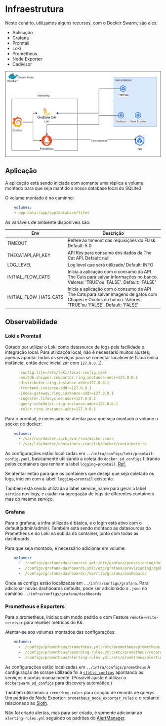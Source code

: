 # Infraestrutura

Neste cenário, utilizamos alguns recursos, com o Docker Swarm, são eles:

- Aplicação
- Grafana
- Promtail
- Loki
- Prometheus
- Node Exporter
- Cadivisor

![Arquitetura](images/Case.png)

## Aplicação

A aplicação está sendo iniciada com somente uma réplica e volume montado para que seja mantido a nossa database local do SQLite3.

O volume montado é no caminho:

````yaml
    volumes:
    - app-data:/app/app/database/files
````

As variáveis de ambiente disponíveis são:

Env | Descrição
--- | ---
TIMEOUT | Refere ao timeout das requisições do Flask. Default: 5.0
THECATAPI_API_KEY | API Key para consumo dos dados da The Cat API. Default: null
LOG_LEVEL | Log level que será utilizado/ Default: INFO
INITIAL_FLOW_CATS | Inicia a aplicação com o consumo da API The Cats para salvar informações no banco. Valores: 'TRUE'ou 'FALSE'. Default: 'FALSE'
INITIAL_FLOW_HATS_CATS | Inicia a aplicação com o consumo da API The Cats para salvar imagens de gatos com Chapéu e Óculos no banco. Valores: 'TRUE'ou 'FALSE'. Default: 'FALSE'

## Observabilidade

### Loki e Promtail

Optado por utilizar o Loki como datasource de logs pela facilidade e integração local. Para utilizaçõa local, não é necessário muitos ajustes, apenas apontar todos os serviços para se conectar localmente (Uma única instância, então deve inicializar com `127.0.0.1`).

````yaml
      -config.file=/etc/loki/local-config.yaml
      -boltdb.shipper.compactor.ring.instance-addr=127.0.0.1
      -distributor.ring.instance-addr=127.0.0.1
      -frontend.instance-addr=127.0.0.1
      -index-gateway.ring.instance-addr=127.0.0.1
      -ingester.lifecycler.addr=127.0.0.1
      -query-scheduler.ring.instance-addr=127.0.0.1
      -ruler.ring.instance-addr=127.0.0.1
````

Para o promtail, é necessário se atentar para que seja montado o volume o socket do docker:

````yaml
    volumes:
      - /var/run/docker.sock:/var/run/docker.sock
      - /var/lib/docker/containers:/var/lib/docker/containers:ro
````

As configurações estão localizadas em `../infra/configs/loki/promtail-config.yaml`, basicamente utilizando a coleta do `docker_sd_configs` filtrando pelos containers que tenham a label `logging=promtail`. [Ref.](https://grafana.com/docs/loki/latest/send-data/promtail/configuration/#docker_sd_configs)

Se atentar então para que os containers que deseja que seja coletado os logs, iniciem com a label:  `logging=promtail` existente.

Também está sendo utilizada a label service_name para gerar a label `service` nos logs, e ajudar na agregação de logs de diferentes containers mas do mesmo serviço.

### Grafana

Para o grafana, a infra utilizada é básica, e o login está ativo com o default(admin/admin).
Também está sendo montado as datasources do Prometheus e do Loki na subida do container, junto com todas as dashboards.

Para que seja montado, é necessário adicionar em volume:

````yaml
    volumes:
      - ./configs/grafana/datasources.yml:/etc/grafana/provisioning/datasources/provisioning-datasources.yaml:ro
      - ./configs/grafana/dashboards.yml:/etc/grafana/provisioning/dashboards/main.yaml
      - ./configs/grafana/dashboards:/var/lib/grafana/dashboards
````

Onde as configs estão localizadas em `../infra/configs/grafana`.
Para adicionar novas dashboards defaults, pode ser adicionado o `.json` no caminho `../infra/configs/grafana/dashboards`

### Prometheus e Exporters

Para o prometheus, iniciado em modo padrão e com Feature `remote-write-receiver` para receber métricas do K6.

Atentar-se aos volumes montados das configurações:

````yaml
    volumes:
      - ./configs/prometheus/prometheus.yml:/etc/prometheus/prometheus.yml
      - ./configs/prometheus/recording-rules.yml:/etc/prometheus/recording-rules.yml
      - ./configs/prometheus/alerting-rules.yml:/etc/prometheus/alerting-rules.yml
````

As configurações estão localizadas em `../infra/configs/prometheus`
A configuração de scrape utilizada foi a [`static_configs`](https://prometheus.io/docs/prometheus/latest/configuration/configuration/#scrape_config) apontando os serviços e portas manualmente. (Possível ajuste é utilizar o `dockerswarm_sd_configs` para discovery automático.)

Também utilizamos a `recording-rules` para criação de records de querys.
Um padrão do Node Exporter: `prometheus_node_exporter_rules` e o restante relacionado ao [Sloth](OBSERVABILITY.md#slosli).

Não foi criado alertas, mas para ser criado, é somente adicionar ao `alerting-rules.yml` seguindo os padrões do [AlertManager](https://prometheus.io/docs/prometheus/latest/configuration/alerting_rules/).
